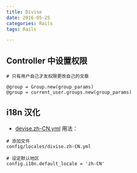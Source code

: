 ```yaml
---
title: Divise
date: 2016-05-25
categories: Rails
tags: Rails

---
```


## Controller 中设置权限

```
# 只有用户自己才友权限更改自己的文章

@group = Group.new(group_params)
@group = current_user.groups.new(group_params)
```

## i18n 汉化
- [devise.zh-CN.yml](https://gist.github.com/Kenrick-Zhou/7909822)
用法：
```
# 添加文件
config/locales/divise.zh-CN.yml

# 设定默认地区
config.i18n.default_locale = 'zh-CN'
```
